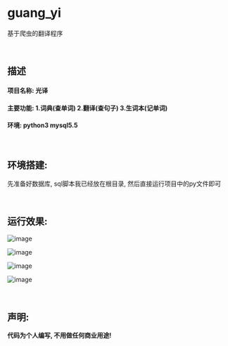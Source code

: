 # guang_yi
基于爬虫的翻译程序

<br/>

## 描述
#### 项目名称: 光译
#### 主要功能: 1.词典(查单词) 2.翻译(查句子) 3.生词本(记单词)
#### 环境: python3 mysql5.5 

<br/>

## 环境搭建:  
  先准备好数据库, sql脚本我已经放在根目录, 然后直接运行项目中的py文件即可
  
<br/>

## 运行效果: 

![image](https://user-images.githubusercontent.com/92048059/201508680-2949bdc4-2d65-4f4e-a95e-3416d08a82ce.png)

![image](https://user-images.githubusercontent.com/92048059/201508725-69f14e1a-0743-4373-bbb2-8ae5b5eb5ccf.png)

![image](https://user-images.githubusercontent.com/92048059/201508732-c8b43c1d-9e62-4c34-ae2c-bb1883b4d875.png)

![image](https://user-images.githubusercontent.com/92048059/201508737-69a973c3-7a54-4f9c-9364-484a51e56cd1.png)


<br/>

## 声明:
  **代码为个人编写, 不用做任何商业用途!**
